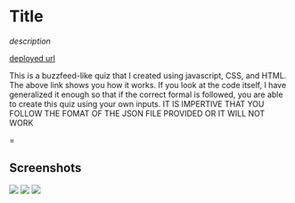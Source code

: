 # Title

*description*

[deployed url](https://6258f822a9912d62812268f5--roaring-froyo-247501.netlify.app/)

This is a buzzfeed-like quiz that I created using javascript, CSS, and HTML. 
The above link shows you how it works.
If you look at the code itself, I have generalized it enough so that if the correct formal is followed, you are able to create this quiz using your own inputs.
IT IS IMPERTIVE THAT YOU FOLLOW THE FOMAT OF THE JSON FILE PROVIDED OR IT WILL NOT WORK

=
## Screenshots
![](https://i.imgur.com/kJf7Pa2.png)
![](https://i.imgur.com/hJiVCy4.png)
![](https://i.imgur.com/DRHRaa7.png)
